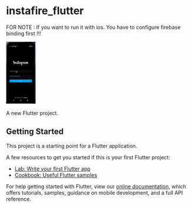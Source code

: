 # instafire_flutter

FOR NOTE : 
If you want to run it with ios. You have to configure firebase binding first !!!

![](https://github.com/briandsmth/Full-stack-Instagram-Clone-with-Flutter-/blob/main/Hnet.com-image%20(1).gif)

A new Flutter project.

## Getting Started

This project is a starting point for a Flutter application.

A few resources to get you started if this is your first Flutter project:

- [Lab: Write your first Flutter app](https://flutter.dev/docs/get-started/codelab)
- [Cookbook: Useful Flutter samples](https://flutter.dev/docs/cookbook)

For help getting started with Flutter, view our
[online documentation](https://flutter.dev/docs), which offers tutorials,
samples, guidance on mobile development, and a full API reference.
